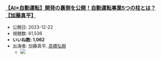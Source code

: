 ### [【AI×自動運転】開発の裏側を公開！自動運転事業5つの柱とは？【加藤真平】](https://www.youtube.com/watch?v=q0k0hRhFEGQ)
-   公開日: 2023-12-22
-   視聴数: 61,536
-   **いいね数: 1,062**
-   出演者: 加藤真平, [高橋弘樹](/rehacq_fan/people/高橋弘樹 "wikilink")
    - [![](https://img.youtube.com/vi/q0k0hRhFEGQ/hqdefault.jpg)](https://www.youtube.com/watch?v=q0k0hRhFEGQ)
